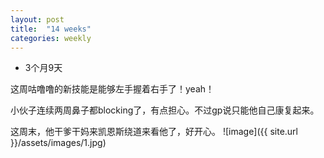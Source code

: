 ```yaml
---
layout: post
title:  "14 weeks"
categories: weekly
---
```


*  3个月9天

这周咕噜噜的新技能是能够左手握着右手了！yeah！

小伙子连续两周鼻子都blocking了，有点担心。不过gp说只能他自己康复起来。

这周末，他干爹干妈来凯恩斯绕道来看他了，好开心。
![image]({{ site.url }}/assets/images/1.jpg)

